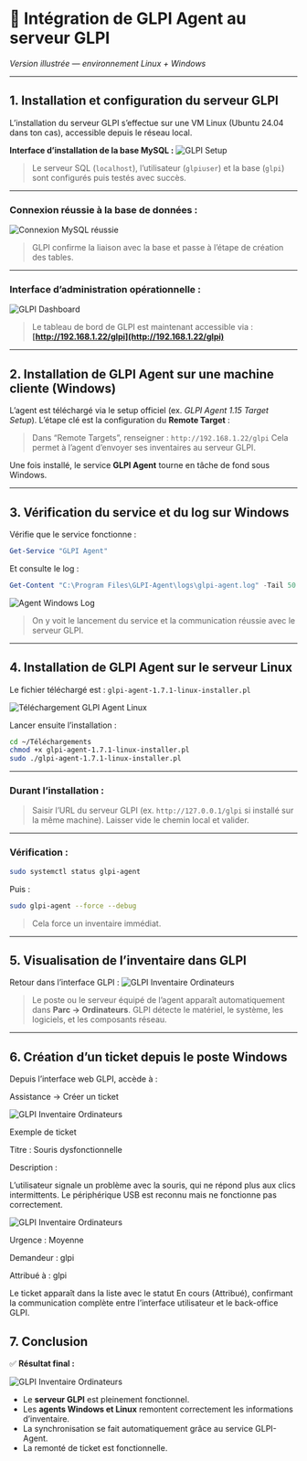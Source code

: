 # 🧩 Intégration de GLPI Agent au serveur GLPI

*Version illustrée — environnement Linux + Windows*

---

## **1. Installation et configuration du serveur GLPI**

L’installation du serveur GLPI s’effectue sur une VM Linux (Ubuntu 24.04 dans ton cas), accessible depuis le réseau local.

**Interface d’installation de la base MySQL :**
![GLPI Setup](captures/glpi_setup.png)

> Le serveur SQL (`localhost`), l’utilisateur (`glpiuser`) et la base (`glpi`) sont configurés puis testés avec succès.

---

### Connexion réussie à la base de données :

![Connexion MySQL réussie](captures/ConnexionMySQLréussie.png)

> GLPI confirme la liaison avec la base et passe à l’étape de création des tables.

---

### Interface d’administration opérationnelle :

![GLPI Dashboard](captures/GLPI_Dashboard.png)

> Le tableau de bord de GLPI est maintenant accessible via :
> **[http://192.168.1.22/glpi](http://192.168.1.22/glpi)**

---

## **2. Installation de GLPI Agent sur une machine cliente (Windows)**

L’agent est téléchargé via le setup officiel (ex. *GLPI Agent 1.15 Target Setup*).
L’étape clé est la configuration du **Remote Target** :


> Dans “Remote Targets”, renseigner :
> `http://192.168.1.22/glpi`
> Cela permet à l’agent d’envoyer ses inventaires au serveur GLPI.

Une fois installé, le service **GLPI Agent** tourne en tâche de fond sous Windows.

---

## **3. Vérification du service et du log sur Windows**

Vérifie que le service fonctionne :

```powershell
Get-Service "GLPI Agent"
```

Et consulte le log :

```powershell
Get-Content "C:\Program Files\GLPI-Agent\logs\glpi-agent.log" -Tail 50
```

![Agent Windows Log](captures/Agent_Windows_Log.png)

> On y voit le lancement du service et la communication réussie avec le serveur GLPI.

---

## **4. Installation de GLPI Agent sur le serveur Linux**

Le fichier téléchargé est :
`glpi-agent-1.7.1-linux-installer.pl`

![Téléchargement GLPI Agent Linux](captures/Installation_GLPI_Agent_Linux.png)

Lancer ensuite l’installation :

```bash
cd ~/Téléchargements
chmod +x glpi-agent-1.7.1-linux-installer.pl
sudo ./glpi-agent-1.7.1-linux-installer.pl
```

---

### Durant l’installation :

> Saisir l’URL du serveur GLPI (ex. `http://127.0.0.1/glpi` si installé sur la même machine).
> Laisser vide le chemin local et valider.

---

### Vérification :

```bash
sudo systemctl status glpi-agent
```

Puis :

```bash
sudo glpi-agent --force --debug
```

> Cela force un inventaire immédiat.

---

## **5. Visualisation de l’inventaire dans GLPI**

Retour dans l’interface GLPI :
![GLPI Inventaire Ordinateurs](captures/GLPI_Inventaire_Ordinateurs.png)

> Le poste ou le serveur équipé de l’agent apparaît automatiquement dans **Parc → Ordinateurs**.
> GLPI détecte le matériel, le système, les logiciels, et les composants réseau.

---

## **6. Création d’un ticket depuis le poste Windows**

Depuis l’interface web GLPI, accède à :

Assistance → Créer un ticket

![GLPI Inventaire Ordinateurs](captures/ticket1.png)

Exemple de ticket

Titre : Souris dysfonctionnelle

Description :

L’utilisateur signale un problème avec la souris, qui ne répond plus aux clics intermittents.
Le périphérique USB est reconnu mais ne fonctionne pas correctement.

![GLPI Inventaire Ordinateurs](captures/ticket2.png)

Urgence : Moyenne

Demandeur : glpi

Attribué à : glpi

Le ticket apparaît dans la liste avec le statut En cours (Attribué), confirmant la communication complète entre l’interface utilisateur et le back-office GLPI.

## **7. Conclusion**

✅ **Résultat final :**

![GLPI Inventaire Ordinateurs](captures/GLPI_Dashboard_final.png)

* Le **serveur GLPI** est pleinement fonctionnel.
* Les **agents Windows et Linux** remontent correctement les informations d’inventaire.
* La synchronisation se fait automatiquement grâce au service GLPI-Agent.
* La remonté de ticket est fonctionnelle.

